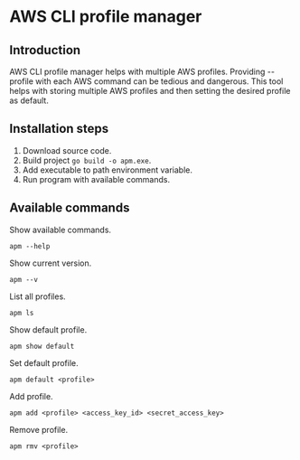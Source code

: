# AWS CLI profile manager

## Introduction

AWS CLI profile manager helps with multiple AWS profiles. Providing --profile with each AWS command can be tedious and dangerous. This tool helps with storing multiple AWS profiles and then setting the desired profile as default.

## Installation steps

1. Download source code.
2. Build project ```go build -o apm.exe```.
3. Add executable to path environment variable.
4. Run program with available commands.

## Available commands

Show available commands.
```
apm --help
```

Show current version.
```
apm --v
```

List all profiles.
```
apm ls
```

Show default profile.
```
apm show default
```

Set default profile.
```
apm default <profile>
```

Add profile.
```
apm add <profile> <access_key_id> <secret_access_key>
```

Remove profile.
```
apm rmv <profile>
```